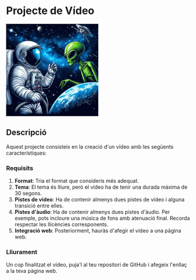 # Projecte de Vídeo

<img src="img/astroAndAlien.jpg" alt="Astronaut and Alien" width="50%" height="50%">

## Descripció

Aquest projecte consisteix en la creació d'un vídeo amb les següents característiques:

### Requisits

1. **Format**: Tria el format que consideris més adequat.
2. **Tema**: El tema és lliure, però el vídeo ha de tenir una durada màxima de 30 segons.
3. **Pistes de vídeo**: Ha de contenir almenys dues pistes de vídeo i alguna transició entre elles.
4. **Pistes d'àudio**: Ha de contenir almenys dues pistes d'àudio. Per exemple, pots incloure una música de fons amb atenuació final. Recorda respectar les llicències corresponents.
5. **Integració web**: Posteriorment, hauràs d'afegir el vídeo a una pàgina web.

### Lliurament

Un cop finalitzat el vídeo, puja'l al teu repositori de GitHub i afegeix l'enllaç a la teva pàgina web.
